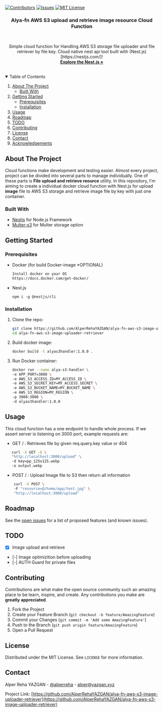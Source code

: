 [![Contributors][contributors-shield]][contributors-url]
  [![Issues][issues-shield]][issues-url]
  [![MIT License][license-shield]][license-url]

<p align="center">
  <h3 align="center">Alya-fn AWS S3 upload and retrieve image resource Cloud Function</h3>
  <br/>
  


  <p align="center">
    Simple cloud function for Handling AWS S3 storage file uploader and file retriever by file key. Cloud native nest api tool built with (Nest.js)[https://nestjs.com/]!
    <br />
    <a href="https://nestjs.com/"><strong>Explore the Nest.js »</strong></a>
    <br />
    <br />
  </p>
</p>

<!-- TABLE OF CONTENTS -->
<details open="open">
  <summary>Table of Contents</summary>
  <ol>
    <li>
      <a href="#about-the-project">About The Project</a>
      <ul>
        <li><a href="#built-with">Built With</a></li>
      </ul>
    </li>
    <li>
      <a href="#getting-started">Getting Started</a>
      <ul>
        <li><a href="#prerequisites">Prerequisites</a></li>
        <li><a href="#installation">Installation</a></li>
      </ul>
    </li>
    <li><a href="#usage">Usage</a></li>
    <li><a href="#roadmap">Roadmap</a></li>
    <li><a href="#todo">TODO</a></li>
    <li><a href="#contributing">Contributing</a></li>
    <li><a href="#license">License</a></li>
    <li><a href="#contact">Contact</a></li>
    <li><a href="#acknowledgements">Acknowledgements</a></li>
  </ol>
</details>

## About The Project

Cloud functions make development and testing easier. Almost every project, project can be divided into several parts to manage individually. One of these parts is <strong>File upload and retrieve reource</strong> utility. In this repository, I'm aiming to create a individual docker cloud function with Nest.js for upload **image** file to AWS S3 storage and retrieve image file by key with just one container. 

### Built With

- [Nestjs](https://nestjs.com//) for Node.js Framework
- [Multer-s3](https://www.npmjs.com/package/multer-s3) for Multer storage option

## Getting Started
### Prerequisites

- Docker (for build Docker-image *OPTIONAL)
  ```sh
  Install docker on your OS  
  https://docs.docker.com/get-docker/  
  ```
- Nest.js
  ```npm
  npm i -g @nestjs/cli
  ```

### Installation

1. Clone the repo:
   ```sh
   git clone https://github.com/AlperRehaYAZGAN/alya-fn-aws-s3-image-uploader-retriever.git  
   cd alya-fn-aws-s3-image-uploader-retriever
   ```
2. Build docker image:
   ```sh
   docker build -t alyas3handler:1.0.0 .
   ```
3. Run Docker container:
   ```sh
   docker run --name alya-s3-handler \ 
   -e APP_PORT=3000 \ 
   -e AWS_S3_ACCESS_ID=MY_ACCESS_ID \ 
   -e AWS_S3_SECRET_KEY=MY_ACCESS_SECRET \ 
   -e AWS_S3_BUCKET_NAME=MY_BUCKET_NAME \ 
   -e AWS_S3_REGION=MY_REGION \ 
   -p 3000:3000 \ 
   -d alyas3handler:1.0.0
   ```

## Usage

This cloud function has a one endpoint to handle whole process. If we assert server is listening on 3000 port, example requests are:

- GET / : Retrieves file by given req.query.key value or 404 

```sh
   curl -X GET -G \  
   "http://localhost:3000/upload" \ 
   -d key=pp_125x125.webp
   -o output.webp
   ```

- POST / : Upload Image file to S3 then return all information

```sh
    curl -X POST \ 
    -F "resource=@/home/app/test.jpg" \ 
    "http://localhost:3000/upload"
   ```



## Roadmap

See the [open issues](https://github.com/AlperRehaYAZGAN/alya-fn-aws-s3-image-uploader-retriever/issues) for a list of proposed features (and known issues).

## TODO  
- [X] Image upload and retrieve  
- [-] Image optimizition before uploading
- [-] AUTH Guard for private files  

## Contributing

Contributions are what make the open source community such an amazing place to be learn, inspire, and create. Any contributions you make are **greatly appreciated**.

1. Fork the Project
2. Create your Feature Branch (`git checkout -b feature/AmazingFeature`)
3. Commit your Changes (`git commit -m 'Add some AmazingFeature'`)
4. Push to the Branch (`git push origin feature/AmazingFeature`)
5. Open a Pull Request

## License

Distributed under the MIT License. See `LICENSE` for more information.

## Contact

Alper Reha YAZGAN - [@alperreha](https://twitter.com/alperreha) - alper@yazgan.xyz

Project Link: [https://github.com/AlperRehaYAZGAN/alya-fn-aws-s3-image-uploader-retriever](https://github.com/AlperRehaYAZGAN/alya-fn-aws-s3-image-uploader-retriever)


<!-- MARKDOWN LINKS & IMAGES -->
<!-- https://www.markdownguide.org/basic-syntax/#reference-style-links -->

[contributors-shield]: https://img.shields.io/github/contributors/AlperRehaYAZGAN/alya-fn-aws-s3-image-uploader-retriever.svg?style=for-the-badge
[contributors-url]: https://github.com/AlperRehaYAZGAN/alya-fn-aws-s3-image-uploader-retriever/graphs/contributors
[issues-shield]: https://img.shields.io/github/issues/AlperRehaYAZGAN/alya-fn-aws-s3-image-uploader-retriever.svg?style=for-the-badge
[issues-url]: https://github.com/AlperRehaYAZGAN/alya-fn-aws-s3-image-uploader-retriever/issues
[license-shield]: https://img.shields.io/github/license/AlperRehaYAZGAN/alya-fn-aws-s3-image-uploader-retriever.svg?style=for-the-badge
[license-url]: https://github.com/AlperRehaYAZGAN/alya-fn-aws-s3-image-uploader-retriever/blob/master/LICENSE.txt
